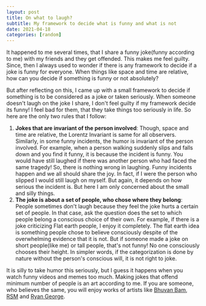 ```yaml
---
layout: post
title: On what to laugh?
subtitle: My framework to decide what is funny and what is not
date: 2021-04-18
categories: [random]
---
```


It happened to me several times, that I share a funny joke(funny according to me) with my friends and they get offended. This makes me feel guilty. Since, then I always used to wonder if there is any framework to decide if a joke is funny for everyone. When things like space and time are relative, how can you decide if something is funny or not absolutely?

But after reflecting on this, I came up with a small framework to decide if something is to be considered as a joke or taken seriously.  When someone doesn't laugh on the joke I share, I don't feel guilty if my framework decide its funny! I feel bad for them, that they take things too seriously in life. So here are the only two rules that I follow:

1.  **Jokes that are invariant of the person involved**: Though, space and time are relative, the Lorentz Invariant is same for all observers. Similarly, in some funny incidents, the humor is invariant of the person involved. For example, when a person walking suddenly slips and falls down and you find it funny, it is because the incident is funny. You would have still laughed if there was another person who had faced the same tragedy! So, there is nothing wrong in laughing. Funny incidents happen and we all should share the joy. In fact, if I were the person who slipped I would still laugh on myself. But again, it depends on how serious the incident is. But here I am only concerned about the small and silly things.
2. **The joke is about a set of people, who chose where they belong**: People sometimes don't laugh because they feel the joke hurts a certain set of people. In that case, ask the question does the set to which people belong a conscious choice of their own. For example, if there is a joke criticizing Flat earth people, I enjoy it completely. The flat earth idea is something people chose to believe consciously despite of the overwhelming evidence that it is not. But if someone made a joke on short people(like me) or tall people, that's not funny! No one consciously chooses their height. In simpler words, if the categorization is done by nature without the person's conscious will, it is not right to joke.

It is silly to take humor this seriously, but I guess it happens when you watch funny videos and memes too much. Making jokes that offend minimum number of people is an art according to me. If you are someone, who believes the same, you will enjoy works of artists like [Bhuvan Bam](https://www.youtube.com/channel/UCqwUrj10mAEsqezcItqvwEw), [RSM](https://www.youtube.com/channel/UCjV6TXJ8YTIule0-IyrmY-Q) and [Ryan George](https://www.youtube.com/user/RyGeor).
